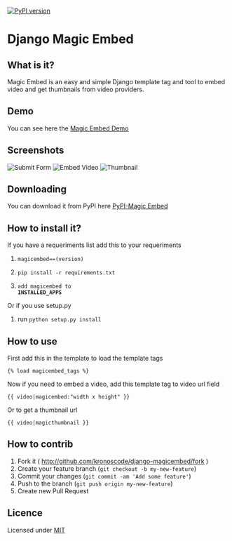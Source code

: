 [![PyPI version](https://badge.fury.io/py/magicembed.svg)](http://badge.fury.io/py/magicembed)

Django Magic Embed
==================

What is it?
------------

Magic Embed is an easy and simple Django template tag and tool to embed
video and get thumbnails from video providers.

Demo
----------

You can see here the [Magic Embed Demo](https://github.com/kronoscode/magic-embed-demo)

Screenshots
--------------

![Submit Form](http://i.imgur.com/lVHKswj.png)
![Embed Video](http://i.imgur.com/i66W7xv.png)
![Thumbnail](http://i.imgur.com/7dSXmiB.png)

Downloading
---------------

You can download it from PyPI here
	[PyPI-Magic Embed](https://pypi.python.org/pypi/magicembed/0.2)

How to install it?
-------------------

If you have a requeriments list add this to your requeriments

1. <code>magicembed==(version)</code>

2. <code>pip install -r requirements.txt</code>

3. <code>add magicembed to **INSTALLED_APPS**</code>

Or if you use setup.py

1. run <code>python setup.py install</code>

How to use
---------------

First add this in the template to load the template tags

<code>{% load magicembed_tags %}</code>

Now if you need to embed a video, add this template tag to video url
field

<code>{{ video|magicembed:"width x height" }}</code>

Or to get a thumbnail url

<code>{{ video|magicthumbnail }}</code>

How to contrib
----------------

1. Fork it ( http://github.com/kronoscode/django-magicembed/fork )
2. Create your feature branch (`git checkout -b my-new-feature`)
3. Commit your changes (`git commit -am 'Add some feature'`)
4. Push to the branch (`git push origin my-new-feature`)
5. Create new Pull Request

Licence
--------------
Licensed under [MIT](http://opensource.org/licenses/mit-license.php)

